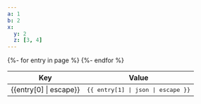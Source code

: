 ```yaml
---
a: 1
b: 2
x:
  y: 2
  z: [3, 4]
---
```


<table><thead><tr><th>Key</th><th>Value</th></tr></thead><tbody>
{%- for entry in page %}
<tr><td>{{entry[0] | escape}}</td><td><tt>{{ entry[1] | json | escape }}</tt></td></tr>
{%- endfor %}
</tbody></table>